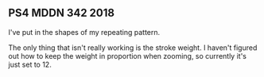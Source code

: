 ## PS4 MDDN 342 2018

I've put in the shapes of my repeating pattern. 

The only thing that isn't really working is the stroke weight. I haven't figured out how to keep the weight in proportion when zooming, so currently it's just set to 12. 